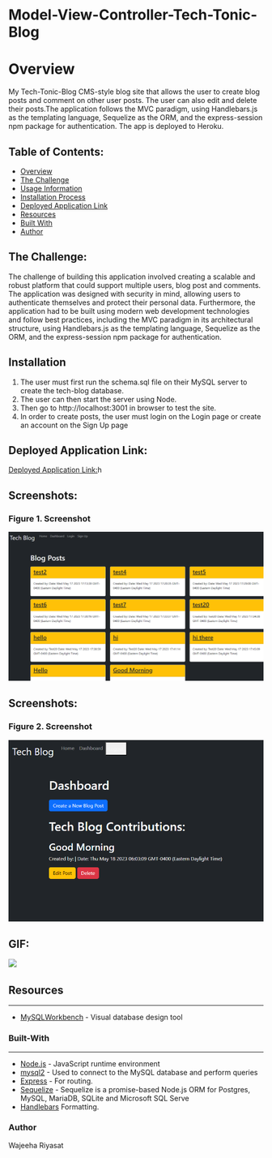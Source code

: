 # Model-View-Controller-Tech-Tonic-Blog

# Overview
My Tech-Tonic-Blog CMS-style blog site that allows the user to create blog posts and comment on other user posts. The user can also edit and delete their posts.The application follows the MVC paradigm, using Handlebars.js as the templating language, Sequelize as the ORM, and the express-session npm package for authentication. The app is deployed to Heroku.

## Table of Contents:
- [Overview](#Overview)
- [The Challenge](#The-Challenge)
- [Usage Information](#Usage-Information)
- [Installation Process](#Installation-Process)
- [Deployed Application Link](#Deployed-Application-Link)
- [Resources](#Resources)
- [Built With](#Built-With)
- [Author](#Author)



## The Challenge:

The challenge of building this application involved creating a scalable and robust platform that could support multiple users, blog post and comments. The application was designed with security in mind, allowing users to authenticate themselves and protect their personal data. Furthermore, the application had to be built using modern web development technologies and follow best practices, including the MVC paradigm in its architectural structure, using Handlebars.js as the templating language, Sequelize as the ORM, and the express-session npm package for authentication.

  
## Installation

1. The user must first run the schema.sql file on their MySQL server to create the tech-blog database. 
2. The user can then start the server using Node.
3. Then go to http://localhost:3001 in browser to test the site.
4. In order to create posts, the user must login on the Login page or create an account on the Sign Up page

## Deployed Application Link:
[Deployed Application Link:](https://git.heroku.com/wajhtechblog.git)h


## Screenshots:
### Figure 1. Screenshot
![](/public/images/tech_blog1.png) 
## Screenshots:
### Figure 2. Screenshot
![](/public/images/tech_blog2.png) 

## GIF:
![](/public/images/Wajh%20Tech%20Blogs.gif)

## Resources
---
* [MySQLWorkbench](https://www.mysql.com/products/workbench/) - Visual database design tool

### Built-With
---
* [Node.js](https://nodejs.org/en/) - JavaScript runtime environment
* [mysql2](https://www.npmjs.com/package/mysql2) - Used to connect to the MySQL database and perform queries
* [Express](https://www.npmjs.com/package/express) - For routing.
* [Sequelize](https://www.npmjs.com/package/sequelize) - Sequelize is a promise-based Node.js ORM for Postgres, MySQL, MariaDB, SQLite and Microsoft SQL Serve
* [Handlebars](https://handlebarsjs.com/) Formatting.

### Author

Wajeeha Riyasat